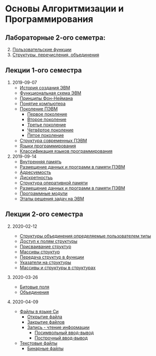 # Основы Алгоритмизации и Программирования

## Лабораторные 2-ого семетра:
2. [Пользовательские функции](labs/2020-03-13-2/)
3. [Структуры, перечисления, объединения](labs/2020-03-13-3/)

## Лекции 1-ого семестра
1. 2019-09-07
    - [История создания ЭВМ](lectures/2019-09-07-1/#история-создания-эвм)
    - [Функциональная схема ЭВМ](lectures/2019-09-07-1/#функциональная-схема-эвм)
    - [Принципы Фон-Неймана](lectures/2019-09-07-1/#принципы-фон-неймана)
    - [Понятие компьютера](lectures/2019-09-07-1/#понятие-компьютера)
    - [Поколение ПЭВМ](lectures/2019-09-07-1/#поколение-пэвм)
        - [Первое поколение](lectures/2019-09-07-1/#первое-поколение-компьютеры-на-электронных-лампах-194x-1955)
        - [Второе поколение](lectures/2019-09-07-1/#второе-поколение-компьютеры-на-транзисторах-1955-1965)
        - [Третье поколение](lectures/2019-09-07-1/#третье-поколение-компьютеры-на-интегральных-схемах-1965-1980)
        - [Четвёртое поколение](lectures/2019-09-07-1/#четвертое-поколение-компьютеры-на-больших-и-сверхбольших-интегральных-схемах-1980-)
        - [Пятое поколение](lectures/2019-09-07-1/#пятое-поколение)
    - [Cтруктура современных ПЭВМ](lectures/2019-09-07-1/#структура-современных-пэвм)
    - [Языки программирования](lectures/2019-09-07-1/#языки-программирования)
    - [Классификация языков программирования](lectures/2019-09-07-1/#классификация-языков-программирования)
2. 2019-09-14
    - [Внутренняя память](lectures/2019-09-14-2/#внутренняя-память)
    - [Размещение данных и программ в памяти ПЭВМ](lectures/2019-09-14-2/#размещение-данных-и-программ-в-памяти-пэвм)
    - [Адресуемость](lectures/2019-09-14-2/#адресуемость)
    - [Дискретностьь](lectures/2019-09-14-2/#дискретность)
    - [Структура оперативной памяти](lectures/2019-09-14-2/#структура-оперативной-памяти)
    - [Размещение данных и программ в памяти ПЭВМ](lectures/2019-09-14-2/#размещение-данных-и-программ-в-памяти-пэвм-1)
    - [Программные модули](lectures/2019-09-14-2/#программные-модули)
    - [Этапы решения задач на ЭВМ](lectures/2019-09-14-2/#этапы-решения-задач-на-эвм)

## Лекции 2-ого семестра
2. 2020-02-12
    - [Структуры объединения определяемые пользователем типы](lectures/2020-02-12-2/#структуры-объединения-определяемые-пользователем-типы)
    - [Доступ к полям структуры](lectures/2020-02-12-2/#доступ-к-полям-структуры)
    - [Присваивание структур](lectures/2020-02-12-2/#присваивание-структур)
    - [Массивы структур](lectures/2020-02-12-2/#массивы-структур)
    - [Передача структур в функции](lectures/2020-02-12-2/#передача-структур-в-функции)
    - [Указатели на структуры](lectures/2020-02-12-2/#указатели-на-структуры)
    - [Массивы и структуры в структурах](lectures/2020-02-12-2/#массивы-и-структуры-в-структурах)

3. 2020-03-26
    - [Битовые поля](lectures/2020-03-26-3/#битовые-поля)
    - [Объединения](lectures/2020-03-26-3/#объединения)

4. 2020-04-09
    - [Файлы в языке Си](lectures/2020-04-09#файлы-в-языке-с)
        - [Открытие файла](lectures/2020-04-09#открытие-файла)
        - [Закрытие файлов](lectures/2020-04-09#закрытие-файла)
        - [Запись - чтение информации](lectures/2020-04-09#запись---чтение-информации)
            - [Посимвольный ввод-вывод](lectures/2020-04-09#посимвольный-ввод-вывод)
            - [Построчный ввод-вывод](lectures/2020-04-09#построчный-ввод-вывод)
    - [Текстовые файлы](lectures/2020-04-09#текстовые-файлы)
        - [Бинарные файлы](lectures/2020-04-09#бинарные-файлы)
